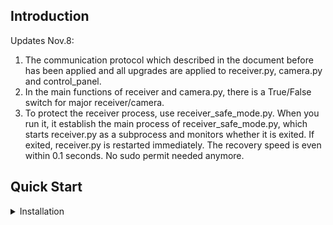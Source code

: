 
## Introduction
Updates Nov.8:
1. The communication protocol which described in the document before has been applied and all upgrades are applied to receiver.py, camera.py and control_panel.
2. In the main functions of receiver and camera.py, there is a True/False switch for major receiver/camera.
3. To protect the receiver process, use receiver_safe_mode.py. When you run it, it establish the main process of receiver_safe_mode.py, which starts receiver.py as a subprocess and monitors whether it is exited. If exited, receiver.py is restarted immediately. The recovery speed is even within 0.1 seconds. No sudo permit needed anymore.

## Quick Start

<details>
<summary>Installation</summary>

Step1. Install libraries

Install Anaconda
Install Python==3.8
If you have an NVIDIA GPU with more than 6GB of video memory, you can configure an additional GPU environment to use GPU reasoning. To do this, a Linux installation (Ubuntu 18.04) is required.

CPU reasoning is less efficient and may not be smooth and responsive.
This project was tested on an RTX3080Ti.

```shell 
python3 setup.py develop
pip install -r requirement.txt
```

<details>
<summary>Demo</summary>
There can theoretically be dozens of receivers, control panels and cameras. They work as follows:

First prepare a public IP address and port (visible to all computers that need to participate), because I only test on my computer, so I set it to 127.0.0.1, if you are different, please change it here.

Run the receiver script on any computer that needs to be protected (or on a computer connected to the display screen), the script will continuously listen for traffic from the public IP address above in the background, and start the screen saver when it recognizes 1 or 2. 1 means candid behavior, 2 means that any camera is blocked. When any one of them behaves more than 10 times (it is detected 10 times, this is considering the false alarm situation), it will automatically send an email to the mailbox.

Run the camera script on any computer with a camera (or on the central control computer), when it detects an abnormal situation (such as 1 or 2), it will send a signal to the above IP address using UDP broadcast.

Run control_panel.py on any computer that needs to participate in manual control and it will generate a simple GUI that allows you to manually signal abnormal conditions.



cameras
Launch receiver(on any computers but they must be able to monitor the traffic on the same ip a  ddress)
```shell
python receiver.py
```

Start Control Panel(an GUI interface to send signals manually)
```shell
python control_panel.py
```

Launch camera(on any computers but they must be able to send traffic on the same ip address)
```shell
python camera.py webcam -n yolox-s -c pretrained/yolox_s.pth --conf 0.25 --nms 0.45 --tsize 640
```

<details>
<summary>SPECIAL NOTICE!!</summary>
Please refer to the comments in receiver.py (it may be in Chinese, but it does not affect understanding, you can delete it or translate it into other languages) and replace the sending email and target email with your email and your receiving email address. Please don't use mine, because I'll be logging out of that account right away after days. At that point your program will crash.

